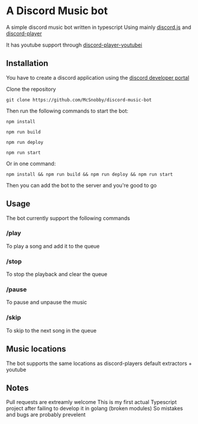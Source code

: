 # A Discord Music bot

A simple discord music bot written in typescript
Using mainly [discord.js](https://github.com/discordjs/discord.js) and [discord-player](https://github.com/Androz2091/discord-player)

It has youtube support through [discord-player-youtubei](https://github.com/retrouser955/discord-player-youtubei)

## Installation

You have to create a discord application using the [discord developer portal](https://discord.com/developers/docs/intro)

Clone the repository

`git clone https://github.com/McSnobby/discord-music-bot`

Then run the following commands to start the bot:
```
npm install

npm run build

npm run deploy

npm run start
```
Or in one command:

`npm install && npm run build && npm run deploy && npm run start`

Then you  can add the bot to the server and you're good to go

## Usage

The bot currently support the following commands

### /play
To play a song and add it to the queue

### /stop

To stop the playback and clear the queue

### /pause

To pause and unpause the music

### /skip

To skip to the next song in the queue

## Music locations

The bot supports the same locations as discord-players default extractors + youtube

## Notes

Pull requests are extreamly welcome
This is my first actual Typescript project after failing to develop it in golang (broken modules)
So mistakes and bugs are probably prevelent
